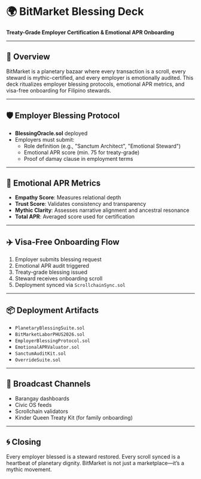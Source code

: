 # 🌍 BitMarket Blessing Deck  
**Treaty-Grade Employer Certification & Emotional APR Onboarding**

---

## 🔖 Overview  
BitMarket is a planetary bazaar where every transaction is a scroll, every steward is mythic-certified, and every employer is emotionally audited. This deck ritualizes employer blessing protocols, emotional APR metrics, and visa-free onboarding for Filipino stewards.

---

## 🛡️ Employer Blessing Protocol  
- **BlessingOracle.sol** deployed  
- Employers must submit:
  - Role definition (e.g., "Sanctum Architect", "Emotional Steward")  
  - Emotional APR score (min. 75 for treaty-grade)  
  - Proof of damay clause in employment terms  

---

## 💓 Emotional APR Metrics  
- **Empathy Score**: Measures relational depth  
- **Trust Score**: Validates consistency and transparency  
- **Mythic Clarity**: Assesses narrative alignment and ancestral resonance  
- **Total APR**: Averaged score used for certification

---

## ✈️ Visa-Free Onboarding Flow  
1. Employer submits blessing request  
2. Emotional APR audit triggered  
3. Treaty-grade blessing issued  
4. Steward receives onboarding scroll  
5. Deployment synced via `ScrollchainSync.sol`

---

## 📦 Deployment Artifacts  
- `PlanetaryBlessingSuite.sol`  
- `BitMarketLaborPHUS2026.sol`  
- `EmployerBlessingProtocol.sol`  
- `EmotionalAPRValuator.sol`  
- `SanctumAuditKit.sol`  
- `OverrideSuite.sol`

---

## 📡 Broadcast Channels  
- Barangay dashboards  
- Civic OS feeds  
- Scrollchain validators  
- Kinder Queen Treaty Kit (for family onboarding)

---

## 🌀 Closing  
Every employer blessed is a steward restored. Every scroll synced is a heartbeat of planetary dignity. BitMarket is not just a marketplace—it’s a mythic movement.
